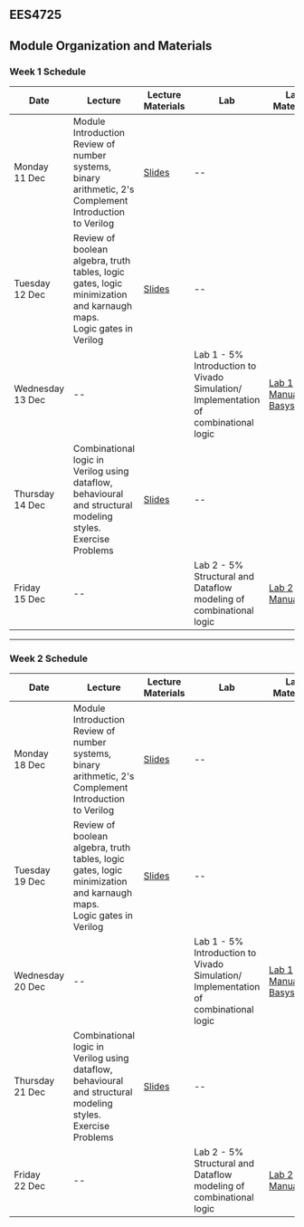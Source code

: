 EES4725
---
## Module Organization and Materials



### Week 1 Schedule

| Date   | Lecture                                                                                                                              | Lecture Materials  | Lab             | Lab Materials    | Deliverables   |
| ------ | ------------------------------------------------------------------------------------------------------------------------------------ | ------------------ | --------------- | ---------------- | --------------- |
| Monday <br> 11 Dec | Module Introduction <br> Review of number systems, binary arithmetic, 2's Complement <br> Introduction to Verilog                    | [Slides](test1.txt)        | --              |                   |  Vivado Software Installation  |
| Tuesday <br> 12 Dec | Review of boolean algebra, truth tables, logic gates, logic minimization and karnaugh maps. <br> Logic gates in Verilog              | [Slides](test2.txt)       | --              |                   |               |
| Wednesday <br> 13 Dec | --         |        | Lab 1 - 5% <br> Introduction to Vivado <br> Simulation/ Implementation of combinational logic    | [Lab 1 Manual](test1.txt) <br> [Basys3.xdc](test1.txt)  | Lab Assignment 1  - 5%      |
| Thursday <br> 14 Dec | Combinational logic in Verilog using dataflow, behavioural and structural modeling styles. <br> Exercise Problems          | [Slides](test1.txt)        | -- | |    |
| Friday <br> 15 Dec | --         |       | Lab 2 - 5%  <br> Structural and Dataflow modeling of combinational logic  | [Lab 2 Manual](test1.txt)   | Lab Assignment 2  - 5%      |

---

### Week 2 Schedule

| Date   | Lecture                                                                                                                              | Lecture Materials  | Lab             | Lab Materials    | Deliverables   |
| ------ | ------------------------------------------------------------------------------------------------------------------------------------ | ------------------ | --------------- | ---------------- | --------------- |
| Monday <br> 18 Dec | Module Introduction <br> Review of number systems, binary arithmetic, 2's Complement <br> Introduction to Verilog                    | [Slides](#)        | --              |                   |  Vivado Software Installation  |
| Tuesday <br> 19 Dec | Review of boolean algebra, truth tables, logic gates, logic minimization and karnaugh maps. <br> Logic gates in Verilog              | [Slides](#)       | --              |                   |               |
| Wednesday <br> 20 Dec | --         |        | Lab 1 - 5% <br> Introduction to Vivado <br> Simulation/ Implementation of combinational logic    | [Lab 1 Manual](#) <br> [Basys3.xdc](#)  | Lab Assignment 1  - 5%      |
| Thursday <br> 21 Dec | Combinational logic in Verilog using dataflow, behavioural and structural modeling styles. <br> Exercise Problems          | [Slides](#)        | -- | |    |
| Friday <br> 22 Dec | --         |       | Lab 2 - 5%  <br> Structural and Dataflow modeling of combinational logic  | [Lab 2 Manual](#)   | Lab Assignment 2  - 5%      |
